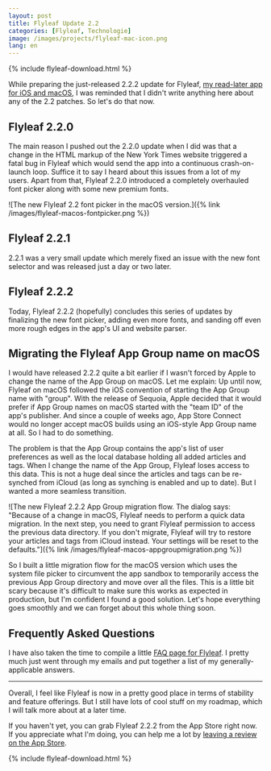 ```yaml
---
layout: post
title: Flyleaf Update 2.2
categories: [Flyleaf, Technologie]
image: /images/projects/flyleaf-mac-icon.png
lang: en
---
```


{% include flyleaf-download.html %}

While preparing the just-released 2.2.2 update for Flyleaf, [my read-later app for iOS and macOS](/project/flyleaf), I was reminded that I didn't write anything here about any of the 2.2 patches. So let's do that now.

## Flyleaf 2.2.0

The main reason I pushed out the 2.2.0 update when I did was that a change in the HTML markup of the New York Times website triggered a fatal bug in Flyleaf which would send the app into a continuous crash-on-launch loop. Suffice it to say I heard about this issues from a lot of my users. Apart from that, Flyleaf 2.2.0 introduced a completely overhauled font picker along with some new premium fonts.

![The new Flyleaf 2.2 font picker in the macOS version.]({% link /images/flyleaf-macos-fontpicker.png %})

## Flyleaf 2.2.1

2.2.1 was a very small update which merely fixed an issue with the new font selector and was released just a day or two later.

## Flyleaf 2.2.2

Today, Flyleaf 2.2.2 (hopefully) concludes this series of updates by finalizing the new font picker, adding even more fonts, and sanding off even more rough edges in the app's UI and website parser.

## Migrating the Flyleaf App Group name on macOS

I would have released 2.2.2 quite a bit earlier if I wasn't forced by Apple to change the name of the App Group on macOS. Let me explain: Up until now, Flyleaf on macOS followed the iOS convention of starting the App Group name with "group". With the release of Sequoia, Apple decided that it would prefer if App Group names on macOS started with the "team ID" of the app's publisher. And since a couple of weeks ago, App Store Connect would no longer accept macOS builds using an iOS-style App Group name at all. So I had to do something.

The problem is that the App Group contains the app's list of user preferences as well as the local database holding all added articles and tags. When I change the name of the App Group, Flyleaf loses access to this data. This is not a huge deal since the articles and tags can be re-synched from iCloud (as long as synching is enabled and up to date). But I wanted a more seamless transition.

![The new Flyleaf 2.2.2 App Group migration flow. The dialog says: "Because of a change in macOS, Flyleaf needs to perform a quick data migration. In the next step, you need to grant Flyleaf permission to access the previous data directory. If you don't migrate, Flyleaf will try to restore your articles and tags from iCloud instead. Your settings will be reset to the defaults."]({% link /images/flyleaf-macos-appgroupmigration.png %})

So I built a little migration flow for the macOS version which uses the system file picker to circumvent the app sandbox to temporarily access the previous App Group directory and move over all the files. This is a little bit scary because it's difficult to make sure this works as expected in production, but I'm confident I found a good solution. Let's hope everything goes smoothly and we can forget about this whole thing soon.

## Frequently Asked Questions

I have also taken the time to compile a little [FAQ page for Flyleaf](/project/flyleaf/faq). I pretty much just went through my emails and put together a list of my generally-applicable answers.

---

Overall, I feel like Flyleaf is now in a pretty good place in terms of stability and feature offerings. But I still have lots of cool stuff on my roadmap, which I will talk more about at a later time.

If you haven't yet, you can grab Flyleaf 2.2.2 from the App Store right now. If you appreciate what I'm doing, you can help me a lot by [leaving a review on the App Store](https://apps.apple.com/app/flyleaf-read-later/id6475200381?action=write-review).

{% include flyleaf-download.html %}